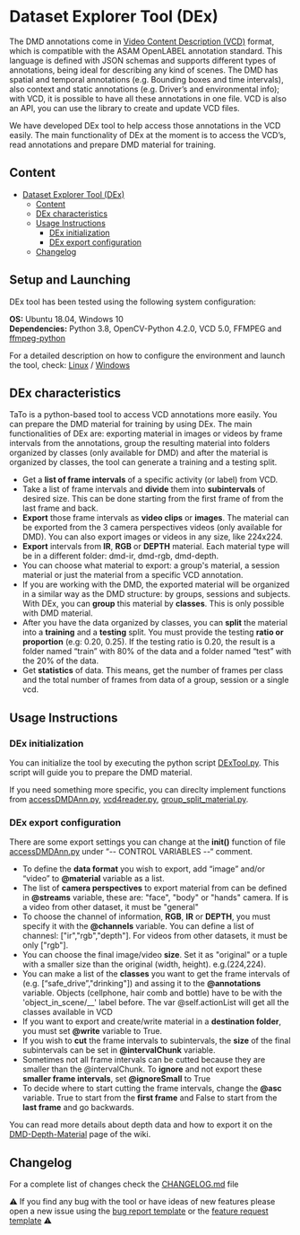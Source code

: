# Dataset Explorer Tool (DEx)
The DMD annotations come in [Video Content Description (VCD)](https://vcd.vicomtech.org/) format, which is compatible with the ASAM OpenLABEL annotation standard.
This language is defined with JSON schemas and supports different types of annotations, being ideal for describing any kind of scenes.
The DMD has spatial and temporal annotations (e.g. Bounding boxes and time intervals), also context and static annotations (e.g. Driver’s and environmental info); with VCD, it is possible to have all these annotations in one file. VCD is also an API, you can use the library to create and update VCD files.

We have developed DEx tool to help access those annotations in the VCD easily. The main functionality of DEx at the moment is to access the VCD’s, read annotations and prepare DMD material for training.

## Content
- [Dataset Explorer Tool (DEx)](#dataset-explorer-tool-dex)
  - [Content](#content)
  - [DEx characteristics](#dex-characteristics)
  - [Usage Instructions](#usage-instructions)
    - [DEx initialization](#dex-initialization)
    - [DEx export configuration](#dex-export-configuration)
  - [Changelog](#changelog)

## Setup and Launching
DEx tool has been tested using the following system configuration:

**OS:**           Ubuntu 18.04, Windows 10 <br>
**Dependencies:** Python 3.8, OpenCV-Python 4.2.0, VCD 5.0, FFMPEG and [ffmpeg-python](https://github.com/kkroening/ffmpeg-python)                     

For a detailed description on how to configure the environment and launch the tool, check: [Linux](../docs/setup_linux.md) / [Windows](../docs/setup_windows.md)

## DEx characteristics
TaTo is a python-based tool to access VCD annotations more easily. You can prepare the DMD material for training by using DEx. The main functionalities of DEx are: exporting material in images or videos by frame intervals from the annotations, group the resulting material into folders organized by classes (only available for DMD) and after the material is organized by classes, the tool can generate a training and a testing split.

- Get a **list of frame intervals** of a specific activity (or label) from VCD.
- Take a list of frame intervals and **divide** them into **subintervals** of desired size. This can be done starting from the first frame of from the last frame and back.
- **Export** those frame intervals as **video clips** or **images**. The material can be exported from the 3 camera perspectives videos (only available for DMD). You can also export images or videos in any size, like 224x224.
- **Export** intervals from **IR**, **RGB** or **DEPTH** material. Each material type will be in a different folder: dmd-ir, dmd-rgb, dmd-depth. 
- You can choose what material to export: a group's material, a session material or just the material from a specific VCD annotation.
- If you are working with the DMD, the exported material will be organized in a similar way as the DMD structure: by groups, sessions and subjects. With DEx, you can **group** this material by **classes**. This is only possible with DMD material.
- After you have the data organized by classes, you can **split** the material into a **training** and a **testing** split. You must provide the testing **ratio or proportion** (e.g: 0.20, 0.25). If the testing ratio is 0.20, the result is a folder named “train” with 80% of the data and a folder named “test” with the 20% of the data.
- Get **statistics** of data. This means, get the number of frames per class and the total number of frames from data of a group, session or a single vcd.

## Usage Instructions
### DEx initialization 
You can initialize the tool by executing the python script [DExTool.py](./DExTool.py). This script will guide you to prepare the DMD material. 

If you need something more specific, you can direclty implement functions from [accessDMDAnn.py](./accessDMDAnn.py), [vcd4reader.py](./vcd4reader.py), [group_split_material.py](./group_split_material.py).

### DEx export configuration
There are some export settings you can change at the __init()__ function of file [accessDMDAnn.py](./accessDMDAnn.py) under “-- CONTROL VARIABLES --“ comment.
- To define the **data format** you wish to export, add “image” and/or “video” to **@material** variable as a list.
- The list of **camera perspectives** to export material from can be defined in **@streams** variable, these are: "face", "body" or "hands" camera. If is a video from other dataset, it must be "general"
- To choose the channel of information, **RGB**, **IR** or **DEPTH**, you must specify it with the **@channels** variable. You can define a list of channesl: ["ir","rgb","depth"]. For videos from other datasets, it must be only ["rgb"].
- You can choose the final image/video **size**. Set it as "original" or a tuple with a smaller size than the original (width, height). e.g.(224,224).
- You can make a list of the **classes** you want to get the frame intervals of (e.g. [“safe_drive”,"drinking"]) and assing it to the **@annotations** variable. Objects (cellphone, hair comb and bottle) have to be with the 'object_in_scene/__' label before. The var @self.actionList will get all the classes available in VCD
- If you want to export and create/write material in a **destination folder**, you must set **@write** variable to True.
- If you wish to **cut** the frame intervals to subintervals, the **size** of the final subintervals can be set in **@intervalChunk** variable. 
- Sometimes not all frame intervals can be cutted because they are smaller than the @intervalChunk. To **ignore** and not export these **smaller frame intervals**, set **@ignoreSmall** to True
- To decide where to start cutting the frame intervals, change the **@asc** variable. True to start from the **first frame** and False to start from the **last frame** and go backwards.

You can read more details about depth data and how to export it on the [DMD-Depth-Material](https://github.com/Vicomtech/DMD-Driver-Monitoring-Dataset/wiki/DMD-Depth-Material) page of the wiki.

## Changelog
For a complete list of changes check the [CHANGELOG.md](../CHANGELOG.md) file

:warning: If you find any bug with the tool or have ideas of new features please open a new issue using the [bug report template](../docs/issue_bug_template.md) or the [feature request template](../docs/issue_feature_template.md) :warning:

